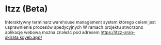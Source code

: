 # Itzz (Beta)
Interaktywny terminarz warehouse management system
którego celem jest usprawnienie procesów spedycyjnych
W ramach projektu stworzono aplikację webową można znaleźć pod adresem https://itzz-aran-skirata.koyeb.app/
